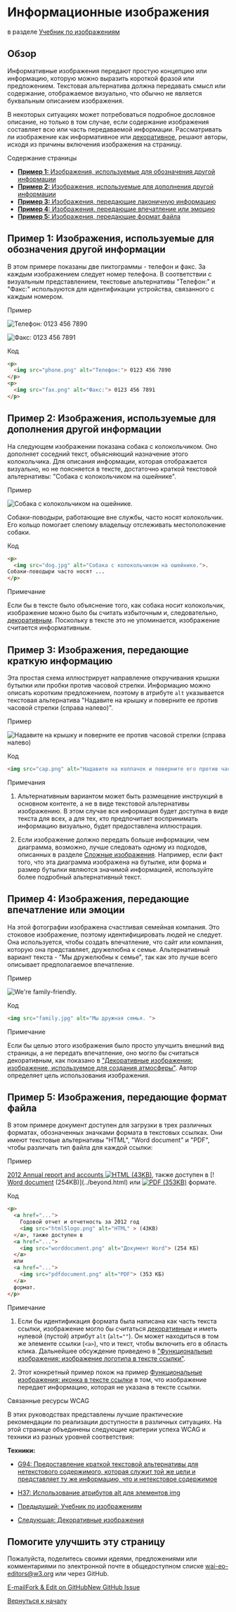 Информационные изображения
==================

в разделе [Учебник по изображениям](https://www.w3.org/WAI/tutorials/images/)

Обзор
--------

Информативные изображения передают простую концепцию или информацию, которую можно выразить короткой фразой или предложением. Текстовая альтернатива должна передавать смысл или содержание, отображаемое визуально, что обычно не является буквальным описанием изображения.

В некоторых ситуациях может потребоваться подробное дословное описание, но только в том случае, если содержание изображения составляет всю или часть передаваемой информации. Рассматривать ли изображение как информативное или [декоративное](https://www.w3.org/WAI/tutorials/images/decorative/), решают авторы, исходя из причины включения изображения на страницу.

Содержание страницы

* [**Пример 1:** Изображения, используемые для обозначения другой информации](#example-1-images-used-to-label-other-information)
* [**Пример 2:** Изображения, используемые для дополнения другой информации](#example-2-images-used-to-supplement-other-information)
* [**Пример 3:** Изображения, передающие лаконичную информацию](#example-3-images-conveying-succinct-information)
* [**Пример 4:** Изображения, передающие впечатление или эмоцию](#example-4-images-conveying-an-impression-or-emotion)
* [**Пример 5:** Изображения, передающие формат файла](#example-5-images-conveying-file-format)

**Пример 1:** Изображения, используемые для обозначения другой информации
-----------------------------------------------------

В этом примере показаны две пиктограммы - телефон и факс. За каждым изображением следует номер телефона. В соответствии с визуальным представлением, текстовые альтернативы "Телефон:" и "Факс:" используются для идентификации устройства, связанного с каждым номером.

Пример

![Телефон:](images/phone.png) 0123 456 7890

![Факс:](images/fax.png) 0123 456 7891

Код

```html
<p>
  <img src="phone.png" alt="Телефон:"> 0123 456 7890
</p>
<p>
  <img src="fax.png" alt="Факс:"> 0123 456 7891
</p>
```

**Пример 2:** Изображения, используемые для дополнения другой информации
----------------------------------------------------------

На следующем изображении показана собака с колокольчиком. Оно дополняет соседний текст, объясняющий назначение этого колокольчика. Для описания информации, которая отображается визуально, но не поясняется в тексте, достаточно краткой текстовой альтернативы: "Собака с колокольчиком на ошейнике".

Пример

![Собака с колокольчиком на ошейнике.](images/dog.jpg) 

Собаки-поводыри, работающие вне службы, часто носят колокольчик. Его кольцо помогает слепому владельцу отслеживать местоположение собаки.

Код

```html
<p>
  <img src="dog.jpg" alt="Собака с колокольчиком на ошейнике.">.
Собаки-поводыри часто носят ...
</p>
```


Примечание

Если бы в тексте было объяснение того, как собака носит колокольчик, изображение можно было бы считать избыточным и, следовательно, [декоративным](https://www.w3.org/WAI/tutorials/images/decorative/). Поскольку в тексте это не упоминается, изображение считается информативным.

**Пример 3:** Изображения, передающие краткую информацию
----------------------------------------------------

Эта простая схема иллюстрирует направление откручивания крышки бутылки или пробки против часовой стрелки. Информацию можно описать коротким предложением, поэтому в атрибуте `alt` указывается текстовая альтернатива "Надавите на крышку и поверните ее против часовой стрелки (справа налево)".

Пример

![Надавите на крышку и поверните ее против часовой стрелки (справа налево)](images/counter-clockwise.jpg)

Код

```html
<img src="cap.png" alt="Надавите на колпачок и поверните его против часовой стрелки (справа налево)">.
```

Примечания

1.  Альтернативным вариантом может быть размещение инструкций в основном контенте, а не в виде текстовой альтернативы изображению. В этом случае вся информация будет доступна в виде текста для всех, а для тех, кто предпочитает воспринимать информацию визуально, будет предоставлена иллюстрация.

2.  Если изображение должно передать больше информации, чем диаграмма, возможно, лучше следовать одному из подходов, описанных в разделе [Сложные изображения](https://www.w3.org/WAI/tutorials/images/complex/). Например, если факт того, что эта диаграмма изображена на бутылке, или форма и размер бутылки являются значимой информацией, используйте более подробный альтернативный текст.


**Пример 4:** Изображения, передающие впечатление или эмоции
--------------------------------------------------------

На этой фотографии изображена счастливая семейная компания. Это стоковое изображение, поэтому идентифицировать людей не следует. Она используется, чтобы создать впечатление, что сайт или компания, которую она представляет, дружелюбна к семье. Альтернативный вариант текста - "Мы дружелюбны к семье", так как это лучше всего описывает предполагаемое впечатление.

Пример

![We're family-friendly.](images/family.jpg)

Код

```html
<img src="family.jpg" alt="Мы дружная семья. ">
```

Примечание

Если бы целью этого изображения было просто улучшить внешний вид страницы, а не передать впечатление, оно могло бы считаться декоративным, как показано в ["Декоративные изображения: изображение, используемое для создания атмосферы"](https://www.w3.org/WAI/tutorials/images/decorative/#image-used-for-ambiance-eye-candy). Автор определяет цель использования изображения.

**Пример 5:** Изображения, передающие формат файла
-------------------------------------------

В этом примере документ доступен для загрузки в трех различных форматах, обозначенных значками формата в текстовых ссылках. Они имеют текстовые альтернативы "HTML", "Word document" и "PDF", чтобы различать тип файла для каждой ссылки:

Пример

[2012 Annual report and accounts ![HTML](images/html5logo.png) (43KB)](../beyond.html), также доступен в [! [Word document](images/worddocument.png) (254KB)](../beyond.html) или [![PDF](images/pdfdocument.png) (353KB)](../beyond.html) формате.

Код

```html
<p>
  <a href="...">
    Годовой отчет и отчетность за 2012 год
    <img src="html5logo.png" alt="HTML" > (43KB)
  </a>, также доступен в
  <a href="...">
    <img src="worddocument.png" alt="Документ Word"> (254 КБ)
  </a>
  или
  <a href="...">
    <img src="pdfdocument.png" alt="PDF"> (353 КБ)
  </a>
  формат.
</p>
```

Примечание

1.  Если бы идентификация формата была написана как часть текста ссылки, изображение могло бы считаться [декоративным](https://www.w3.org/WAI/tutorials/images/decorative/) и иметь нулевой (пустой) атрибут `alt` (`alt=""`). Он может находиться в том же элементе ссылки (`<a>`), что и текст, чтобы включить его в область клика. Дальнейшее обсуждение приведено в ["Функциональные изображения: изображение логотипа в тексте ссылки"](https://www.w3.org/WAI/tutorials/images/functional/#logo-image-within-link-text).

2.  Этот конкретный пример похож на пример [Функциональные изображения: иконка в тексте ссылки](https://www.w3.org/WAI/tutorials/images/functional/#icon-image-conveying-information-within-link-text) в том, что изображение передает информацию, которая не указана в тексте ссылки.


Связанные ресурсы WCAG

В этих руководствах представлены лучшие практические рекомендации по реализации доступности в различных ситуациях. На этой странице объединены следующие критерии успеха WCAG и техники из разных уровней соответствия:

**Техники:**

* [G94: Предоставление краткой текстовой альтернативы для нетекстового содержимого, которая служит той же цели и представляет ту же информацию, что и нетекстовое содержимое](https://www.w3.org/TR/WCAG20-TECHS/G94)
* [H37: Использование атрибутов alt для элементов img](https://www.w3.org/TR/WCAG20-TECHS/H37)

* [Предыдущий: Учебник по изображениям](https://www.w3.org/WAI/tutorials/images/)
* [Следующая: Декоративные изображения](https://www.w3.org/WAI/tutorials/images/decorative/)

Помогите улучшить эту страницу
----------------------

Пожалуйста, поделитесь своими идеями, предложениями или комментариями по электронной почте в общедоступном списке [wai-eo-editors@w3.org](mailto:wai-eo-editors@w3.org?subject=%5Ben%5D%20Informative%20Images&body=%5Bput%20comment%20here...%5D%0A%0A) или через GitHub.

[E-mail](mailto:wai-eo-editors@w3.org?subject=%5Ben%5D%20Informative%20Images&body=%5Bput%20comment%20here...%5D%0A%0A)[Fork & Edit on GitHub](https://github.com/w3c/wai-tutorials/edit/master-2.0/content/images/informative.md)[New GitHub Issue](https://github.com/w3c/wai-tutorials/issues/new?template=content-issue.yml&wai-url=https://www.w3.orghttps://www.w3.org/WAI/tutorials/images/informative/)

[Вернуться к началу](#top)
